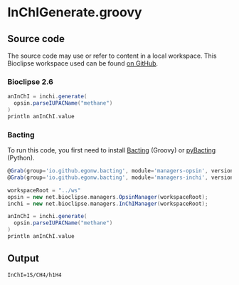 # InChIGenerate.groovy
## Source code
The source code may use or refer to content in a local workspace. This
Bioclipse workspace used can be found
[on GitHub](https://github.com/bioclipse/bioclipse.scripting/tree/master/ws/).
### Bioclipse 2.6
```groovy
anInChI = inchi.generate(
  opsin.parseIUPACName("methane")
)
println anInChI.value
```
### Bacting
To run this code, you first need to install
[Bacting](https://github.com/egonw/bacting) (Groovy) or
[pyBacting](https://pypi.org/project/pybacting/) (Python).
<br />
```groovy
@Grab(group='io.github.egonw.bacting', module='managers-opsin', version='0.0.29')
@Grab(group='io.github.egonw.bacting', module='managers-inchi', version='0.0.29')

workspaceRoot = "../ws"
opsin = new net.bioclipse.managers.OpsinManager(workspaceRoot);
inchi = new net.bioclipse.managers.InChIManager(workspaceRoot);

anInChI = inchi.generate(
  opsin.parseIUPACName("methane")
)
println anInChI.value
```
## Output
```plain
InChI=1S/CH4/h1H4
```

